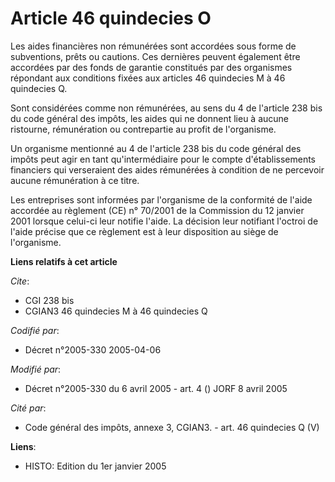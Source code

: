 # Article 46 quindecies O

Les aides financières non rémunérées sont accordées sous forme de subventions, prêts ou cautions. Ces dernières peuvent
également être accordées par des fonds de garantie constitués par des organismes répondant aux conditions fixées aux articles
46 quindecies M à 46 quindecies Q.

Sont considérées comme non rémunérées, au sens du 4 de l'article 238 bis du code général des impôts, les aides qui ne donnent
lieu à aucune ristourne, rémunération ou contrepartie au profit de l'organisme.

Un organisme mentionné au 4 de l'article 238 bis du code général des impôts peut agir en tant qu'intermédiaire pour le compte
d'établissements financiers qui verseraient des aides rémunérées à condition de ne percevoir aucune rémunération à ce titre.

Les entreprises sont informées par l'organisme de la conformité de l'aide accordée au règlement (CE) n° 70/2001 de la
Commission du 12 janvier 2001 lorsque celui-ci leur notifie l'aide. La décision leur notifiant l'octroi de l'aide précise que
ce règlement est à leur disposition au siège de l'organisme.

**Liens relatifs à cet article**

_Cite_:

  - CGI 238 bis
  - CGIAN3 46 quindecies M à 46 quindecies Q

_Codifié par_:

  - Décret n°2005-330 2005-04-06

_Modifié par_:

  - Décret n°2005-330 du 6 avril 2005 - art. 4 () JORF 8 avril 2005

_Cité par_:

  - Code général des impôts, annexe 3, CGIAN3. - art. 46 quindecies Q (V)

**Liens**:

  - HISTO: Edition du 1er janvier 2005

